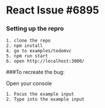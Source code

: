 React Issue #6895
=========================

### Setting up the repro
```
1. clone the repo
2. npm install 
4. go to examples/todomvc
5. npm run start
6. open http://localhost:3000/
```

###To recreate the bug:

Open your console
```
1. Focus the example input
2. Type into the example input
```